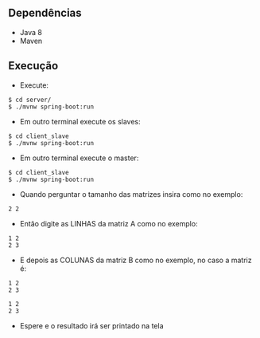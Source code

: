 ## Dependências
* Java 8
* Maven

## Execução
* Execute:
```
$ cd server/
$ ./mvnw spring-boot:run
```

* Em outro terminal execute os slaves:
```
$ cd client_slave
$ ./mvnw spring-boot:run
```

* Em outro terminal execute o master:
```
$ cd client_slave
$ ./mvnw spring-boot:run
```

* Quando perguntar o tamanho das matrizes insira como no exemplo:
```
2 2
```

* Então digite as LINHAS da matriz A como no exemplo:
```
1 2
2 3
```

* E depois as COLUNAS da matriz B como no exemplo, no caso a matriz é:
```
1 2
2 3
```
```
1 2
2 3
```

* Espere e o resultado irá ser printado na tela
